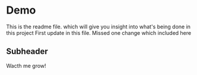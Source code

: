 # Demo

This is the readme file. which will give you insight into what's being done in this project
First update in this file. Missed one change which included here


## Subheader

Wacth me grow!